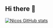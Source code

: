 ## Hi there 👋

<!--
**DonSefi/DonSefi** is a ✨ _special_ ✨ repository because its `README.md` (this file) appears on your GitHub profile.

Here are some ideas to get you started:

- 🔭 I’m currently working on ...
- 🌱 I’m currently learning ...
- 👯 I’m looking to collaborate on ...
- 🤔 I’m looking for help with ...
- 💬 Ask me about ...
- 📫 How to reach me: ...
- 😄 Pronouns: ...
- ⚡ Fun fact: ...
-->
[![Nicos GitHub stats](https://github-readme-stats.vercel.app/api?username=DonSefi)](https://github.com/anuraghazra/github-readme-stats)
